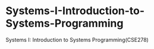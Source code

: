 # Systems-I-Introduction-to-Systems-Programming
 Systems I: Introduction to Systems Programming(CSE278)
